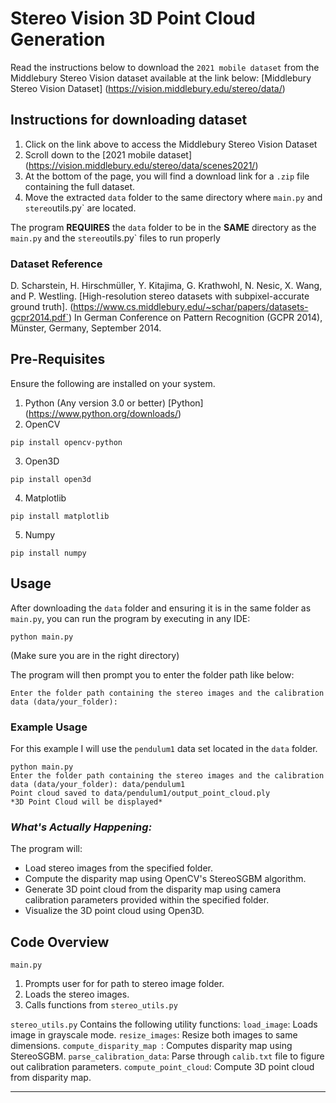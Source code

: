 # **Stereo Vision 3D Point Cloud Generation**

Read the instructions below to download the `2021 mobile dataset` from the Middlebury Stereo Vision dataset available at the link below:
[Middlebury Stereo Vision Dataset] (https://vision.middlebury.edu/stereo/data/)

## **Instructions for downloading dataset**
1. Click on the link above to access the Middlebury Stereo Vision Dataset
2. Scroll down to the [2021 mobile dataset] (https://vision.middlebury.edu/stereo/data/scenes2021/)
3. At the bottom of the page, you will find a download link for a `.zip` file containing the full dataset. 
4. Move the extracted `data` folder to the same directory where `main.py` and `stereo`utils.py` are located.

The program **REQUIRES** the `data` folder to be in the **SAME** directory as the `main.py` and the `stereo`utils.py` files to run properly

### Dataset Reference
D. Scharstein, H. Hirschmüller, Y. Kitajima, G. Krathwohl, N. Nesic, X. Wang, and P. Westling. [High-resolution stereo datasets with subpixel-accurate ground truth]. (https://www.cs.middlebury.edu/~schar/papers/datasets-gcpr2014.pdf`)
In German Conference on Pattern Recognition (GCPR 2014), Münster, Germany, September 2014.

## Pre-Requisites
Ensure the following are installed on your system.
1. Python (Any version 3.0 or better)
[Python] (https://www.python.org/downloads/)
2. OpenCV
```
pip install opencv-python
```
3. Open3D
```
pip install open3d
```
4. Matplotlib
```
pip install matplotlib
```
5. Numpy
```
pip install numpy
```

## Usage
After downloading the `data` folder and ensuring it is in the same folder as `main.py`, you can run the program by executing in any IDE:
```
python main.py
```
(Make sure you are in the right directory)

The program will then prompt you to enter the folder path like below:
```
Enter the folder path containing the stereo images and the calibration data (data/your_folder): 
```

### **Example Usage**
For this example I will use the `pendulum1` data set located in the `data` folder.
```
python main.py
Enter the folder path containing the stereo images and the calibration data (data/your_folder): data/pendulum1
Point cloud saved to data/pendulum1/output_point_cloud.ply
*3D Point Cloud will be displayed*
```

### _What's Actually Happening:_
The program will:
 - Load stereo images from the specified folder.
 - Compute the disparity map using OpenCV's StereoSGBM algorithm.
 - Generate 3D point cloud from the disparity map using camera calibration parameters provided within the specified folder.
 - Visualize the 3D point cloud using Open3D.

## Code Overview
`main.py`
1. Prompts user for for path to stereo image folder.
2. Loads the stereo images.
3. Calls functions from `stereo_utils.py`
  
`stereo_utils.py`
Contains the following utility functions:
`load_image`: Loads image in grayscale mode.
`resize_images`: Resize both images to same dimensions.
`compute_disparity_map `: Computes disparity map using StereoSGBM.
`parse_calibration_data`: Parse through `calib.txt` file to figure out calibration parameters.
`compute_point_cloud`: Compute 3D point cloud from disparity map.

________________________________________________________________________________________________________________________________________________________________________
